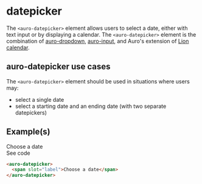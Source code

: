 # datepicker

The `<auro-datepicker>` element allows users to select a date, either with text input or by displaying a calendar. The `<auro-datepicker>` element is the combination of [auro-dropdown](http://auro.alaskaair.com/components/auro/dropdown), [auro-input](http://auro.alaskaair.com/components/auro/input), and Auro's extension of [Lion calendar](https://lion-web.netlify.app/components/calendar/overview/).

## auro-datepicker use cases

The `<auro-datepicker>` element should be used in situations where users may:

* select a single date
* select a starting date and an ending date (with two separate datepickers)

## Example(s)

<div class="exampleWrapper">
  <auro-datepicker required>
    <span slot="label">Choose a date</span>
  </auro-datepicker>
</div>
<auro-accordion lowProfile justifyRight>
  <span slot="trigger">See code</span>

```html
<auro-datepicker>
  <span slot="label">Choose a date</span>
</auro-datepicker>
```

</auro-accordion>

